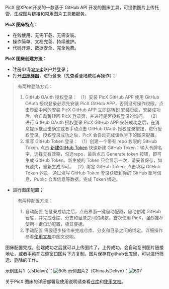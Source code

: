  PicX 是XPoet开发的一款基于 GitHub API 开发的图床工具，可提供图片上传托管、生成图片链接和常用图片工具箱服务。

**PicX 图床特点：**
- 在线使用、无需下载、无需安装。
- 操作简单、文档完善、持续维护。
- 代码开源、数据安全、完全免费。

**PicX 图床创建方法：**

- 注册申请[github](https://github.com/)账户并登录；
- 打开[图床神器](https://picx.xpoet.cn/)，进行登录（先查看登陆教程再操作）；
> 有两种登陆方式：
> 1. GitHub OAuth 授权登录：
> （1）安装 PicX GitHub APP
> 使用 GitHub OAuth 授权登录必须先安装 PicX GitHub APP，否则没有操作权限。点击界面中间的安装 PicX GitHub APP 立即跳转到 安装页面，安装成功后，会自动跳转回 PicX 登录页，并进行是否授权登录的询问。
> （2）进行 GitHub OAuth 授权登录
> PicX GitHub APP 安装成功之后，在消息提示框点击确定或者手动点击 GitHub OAuth 授权登录按钮，进行授权登录。授权登录成功之后，PicX 会自动完成该账号下的图床配置。
>2.  填写 GitHub Token 登录：
> （1）创建一个带有 repo 权限的 GitHub Token. 点击 [新建GitHub Token](https://github.com/settings/tokens/new) 快速新建 GitHub Token：输入令牌名字，选择无有效期，勾选repo，最后点击 Generate token 按钮，即可生成 GitHub Token。新生成的 Token 只会显示一次，请妥善保存，如有遗失，重新生成即可。
> （2）绑定 GitHub Token. 点击填写 GitHub Token 登录，通过填写 GitHub Token 登录获取到你的 GitHub 账号信息、Public 仓库信息等数据，完成 Token 绑定。
>

- 进行图床配置；
> 有两种配置方法：
> 1. 自动配置
> 在登录成功之后，点击界面一键自动配置，自动创建 GitHub 仓库，并完成仓库、分支和目录之间的绑定。首次使用 PicX，强烈推荐使用一键自动配置，极其便捷。
> 2. 手动配置
> 需要逐步操作来完成仓库、分支和目录之间的绑定。详细操作参看[使用文档](https://picx-docs.xpoet.cn)中图文说明。
> 
图床配置完成，创建成功之后就可以上传图片了。上传成功，会自动复制图片链接地址，或者手动在左侧窗口图片下方复制。图片保存在github仓库里，可以进行筛选、删除的工作。

示例图片1（JsDelivn）：![605](https://cdn.jsdelivr.net/gh/JIALIKEMENG/picx-images-hosting@master/605.6giqjek9afo0.webp)
示例图片2（ChinaJsDelivn）：![607](https://jsd.cdn.zzko.cn/gh/JIALIKEMENG/picx-images-hosting@master/607.29klv0rkk6v4.webp)

关于PicX 图床的详细部署及使用说明请查看[仓库](https://github.com/XPoet/picx)和[使用文档](https://picx-docs.xpoet.cn)。